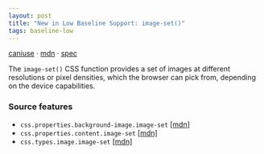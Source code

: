 ```yaml
---
layout: post
title: "New in Low Baseline Support: image-set()"
tags: baseline-low
---
```


[caniuse](https://caniuse.com/?search=image-set) · [mdn](https://developer.mozilla.org/en-US/search?q=image-set()) · [spec](https://drafts.csswg.org/css-images-4/#image-set-notation)

The `image-set()` CSS function provides a set of images at different resolutions or pixel densities, which the browser can pick from, depending on the device capabilities.

### Source features

- ``css.properties.background-image.image-set`` [[mdn]](https://developer.mozilla.org/en-US/search?q=css.properties.background-image.image-set)
- ``css.properties.content.image-set`` [[mdn]](https://developer.mozilla.org/en-US/search?q=css.properties.content.image-set)
- ``css.types.image.image-set`` [[mdn]](https://developer.mozilla.org/en-US/search?q=css.types.image.image-set)
